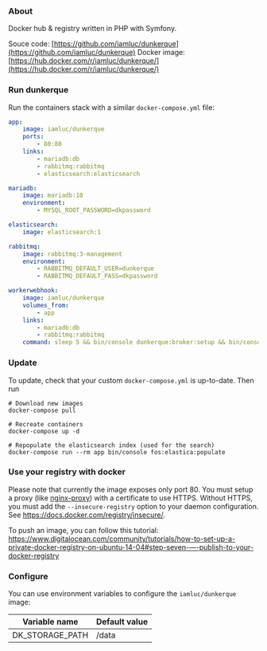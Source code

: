### About

Docker hub & registry written in PHP with Symfony.

Souce code: [https://github.com/iamluc/dunkerque](https://github.com/iamluc/dunkerque)
Docker image: [https://hub.docker.com/r/iamluc/dunkerque/](https://hub.docker.com/r/iamluc/dunkerque/)

### Run dunkerque

Run the containers stack with a similar `docker-compose.yml` file:

```yml
app:
    image: iamluc/dunkerque
    ports:
        - 80:80
    links:
        - mariadb:db
        - rabbitmq:rabbitmq
        - elasticsearch:elasticsearch

mariadb:
    image: mariadb:10
    environment:
        - MYSQL_ROOT_PASSWORD=dkpassword

elasticsearch:
    image: elasticsearch:1

rabbitmq:
    image: rabbitmq:3-management
    environment:
        - RABBITMQ_DEFAULT_USER=dunkerque
        - RABBITMQ_DEFAULT_PASS=dkpassword

workerwebhook:
    image: iamluc/dunkerque
    volumes_from:
        - app
    links:
        - mariadb:db
        - rabbitmq:rabbitmq
    command: sleep 5 && bin/console dunkerque:broker:setup && bin/console swarrot:consume:webhook
```

### Update

To update, check that your custom `docker-compose.yml` is up-to-date.
Then run

```
# Download new images
docker-compose pull

# Recreate containers
docker-compose up -d

# Repopulate the elasticsearch index (used for the search)
docker-compose run --rm app bin/console fos:elastica:populate
```

### Use your registry with docker

Please note that currently the image exposes only port 80.
You must setup a proxy (like [nginx-proxy](https://hub.docker.com/r/jwilder/nginx-proxy/)) with a certificate to use HTTPS.
Without HTTPS, you must add the `--insecure-registry` option to your daemon configuration. See https://docs.docker.com/registry/insecure/.

To push an image, you can follow this tutorial: https://www.digitalocean.com/community/tutorials/how-to-set-up-a-private-docker-registry-on-ubuntu-14-04#step-seven-—-publish-to-your-docker-registry

### Configure

You can use environment variables to configure the `iamluc/dunkerque` image:

| Variable name           | Default value       |
|-------------------------|---------------------|
| DK_STORAGE_PATH         | /data               |
